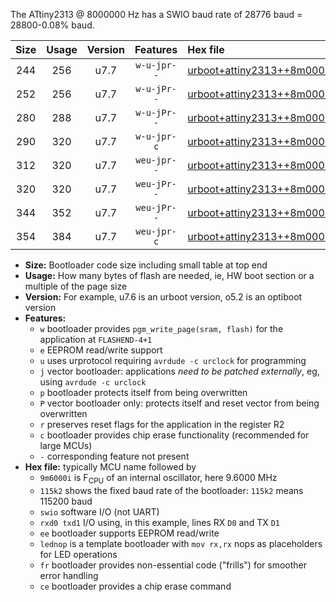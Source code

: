 The ATtiny2313 @ 8000000 Hz has a SWIO baud rate of 28776 baud = 28800-0.08% baud.

|Size|Usage|Version|Features|Hex file|
|:-:|:-:|:-:|:-:|:--|
|244|256|u7.7|`w-u-jpr--`|[urboot+attiny2313++8m0000i+++28k8_swio_rxd0_txd1_lednop.hex](https://raw.githubusercontent.com/stefanrueger/urboot.hex/main/mcus/attiny2313/internal_oscillator/fint++8m0000_Hz/br+++28k8_bps/urboot+attiny2313++8m0000i+++28k8_swio_rxd0_txd1_lednop.hex)|
|252|256|u7.7|`w-u-jPr--`|[urboot+attiny2313++8m0000i+++28k8_swio_rxd0_txd1.hex](https://raw.githubusercontent.com/stefanrueger/urboot.hex/main/mcus/attiny2313/internal_oscillator/fint++8m0000_Hz/br+++28k8_bps/urboot+attiny2313++8m0000i+++28k8_swio_rxd0_txd1.hex)|
|280|288|u7.7|`w-u-jPr--`|[urboot+attiny2313++8m0000i+++28k8_swio_rxd0_txd1_lednop_fr.hex](https://raw.githubusercontent.com/stefanrueger/urboot.hex/main/mcus/attiny2313/internal_oscillator/fint++8m0000_Hz/br+++28k8_bps/urboot+attiny2313++8m0000i+++28k8_swio_rxd0_txd1_lednop_fr.hex)|
|290|320|u7.7|`w-u-jpr-c`|[urboot+attiny2313++8m0000i+++28k8_swio_rxd0_txd1_lednop_fr_ce.hex](https://raw.githubusercontent.com/stefanrueger/urboot.hex/main/mcus/attiny2313/internal_oscillator/fint++8m0000_Hz/br+++28k8_bps/urboot+attiny2313++8m0000i+++28k8_swio_rxd0_txd1_lednop_fr_ce.hex)|
|312|320|u7.7|`weu-jpr--`|[urboot+attiny2313++8m0000i+++28k8_swio_rxd0_txd1_ee_lednop.hex](https://raw.githubusercontent.com/stefanrueger/urboot.hex/main/mcus/attiny2313/internal_oscillator/fint++8m0000_Hz/br+++28k8_bps/urboot+attiny2313++8m0000i+++28k8_swio_rxd0_txd1_ee_lednop.hex)|
|320|320|u7.7|`weu-jPr--`|[urboot+attiny2313++8m0000i+++28k8_swio_rxd0_txd1_ee.hex](https://raw.githubusercontent.com/stefanrueger/urboot.hex/main/mcus/attiny2313/internal_oscillator/fint++8m0000_Hz/br+++28k8_bps/urboot+attiny2313++8m0000i+++28k8_swio_rxd0_txd1_ee.hex)|
|344|352|u7.7|`weu-jPr--`|[urboot+attiny2313++8m0000i+++28k8_swio_rxd0_txd1_ee_lednop_fr.hex](https://raw.githubusercontent.com/stefanrueger/urboot.hex/main/mcus/attiny2313/internal_oscillator/fint++8m0000_Hz/br+++28k8_bps/urboot+attiny2313++8m0000i+++28k8_swio_rxd0_txd1_ee_lednop_fr.hex)|
|354|384|u7.7|`weu-jpr-c`|[urboot+attiny2313++8m0000i+++28k8_swio_rxd0_txd1_ee_lednop_fr_ce.hex](https://raw.githubusercontent.com/stefanrueger/urboot.hex/main/mcus/attiny2313/internal_oscillator/fint++8m0000_Hz/br+++28k8_bps/urboot+attiny2313++8m0000i+++28k8_swio_rxd0_txd1_ee_lednop_fr_ce.hex)|

- **Size:** Bootloader code size including small table at top end
- **Usage:** How many bytes of flash are needed, ie, HW boot section or a multiple of the page size
- **Version:** For example, u7.6 is an urboot version, o5.2 is an optiboot version
- **Features:**
  + `w` bootloader provides `pgm_write_page(sram, flash)` for the application at `FLASHEND-4+1`
  + `e` EEPROM read/write support
  + `u` uses urprotocol requiring `avrdude -c urclock` for programming
  + `j` vector bootloader: applications *need to be patched externally*, eg, using `avrdude -c urclock`
  + `p` bootloader protects itself from being overwritten
  + `P` vector bootloader only: protects itself and reset vector from being overwritten
  + `r` preserves reset flags for the application in the register R2
  + `c` bootloader provides chip erase functionality (recommended for large MCUs)
  + `-` corresponding feature not present
- **Hex file:** typically MCU name followed by
  + `9m6000i` is F<sub>CPU</sub> of an internal oscillator, here 9.6000 MHz
  + `115k2` shows the fixed baud rate of the bootloader: `115k2` means 115200 baud
  + `swio` software I/O (not UART)
  + `rxd0 txd1` I/O using, in this example, lines RX `D0` and TX `D1`
  + `ee` bootloader supports EEPROM read/write
  + `lednop` is a template bootloader with `mov rx,rx` nops as placeholders for LED operations
  + `fr` bootloader provides non-essential code ("frills") for smoother error handling
  + `ce` bootloader provides a chip erase command
